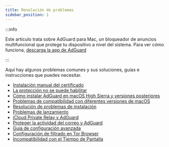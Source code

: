 ```yaml
---
title: Resolución de problemas
sidebar_position: 1
---
```


:::info

Este artículo trata sobre AdGuard para Mac, un bloqueador de anuncios multifuncional que protege tu dispositivo a nivel del sistema. Para ver cómo funciona, [descarga la app de AdGuard](https://agrd.io/download-kb-adblock)

:::

Aquí hay algunos problemas comunes y sus soluciones, guías e instrucciones que puedes necesitar.

- [Instalación manual del certificado](/adguard-for-mac/solving-problems/manual-certificate-installation.md)
- [La protección no se puede habilitar](/adguard-for-mac/solving-problems/protection-cannot-be-enabled.md)
- [Cómo instalar AdGuard en macOS High Sierra y versiones posteriores](/adguard-for-mac/solving-problems/high-sierra-compatibility.md)
- [Problemas de compatibilidad con diferentes versiones de macOS](/adguard-for-mac/solving-problems/big-sur-issues.md)
- [Resolución de problemas de instalación](/adguard-for-mac/solving-problems/installation-issues.md)
- [Problemas de lanzamiento](/adguard-for-mac/solving-problems/launch-issues.md)
- [iCloud Private Relay y AdGuard](/adguard-for-mac/solving-problems/icloud-private-relay.md)
- [Proteger la actividad del correo y AdGuard](/adguard-for-mac/solving-problems/protect-mail-activity.md)
- [Guía de configuración avanzada](/adguard-for-mac/solving-problems/advanced-settings.md)
- [Configuración de filtrado en Tor Browser](/adguard-for-mac/solving-problems/tor-filtering.md)
- [Incompatibilidad con el Tiempo de Pantalla](/adguard-for-mac/solving-problems/screen-time-issues.md)
